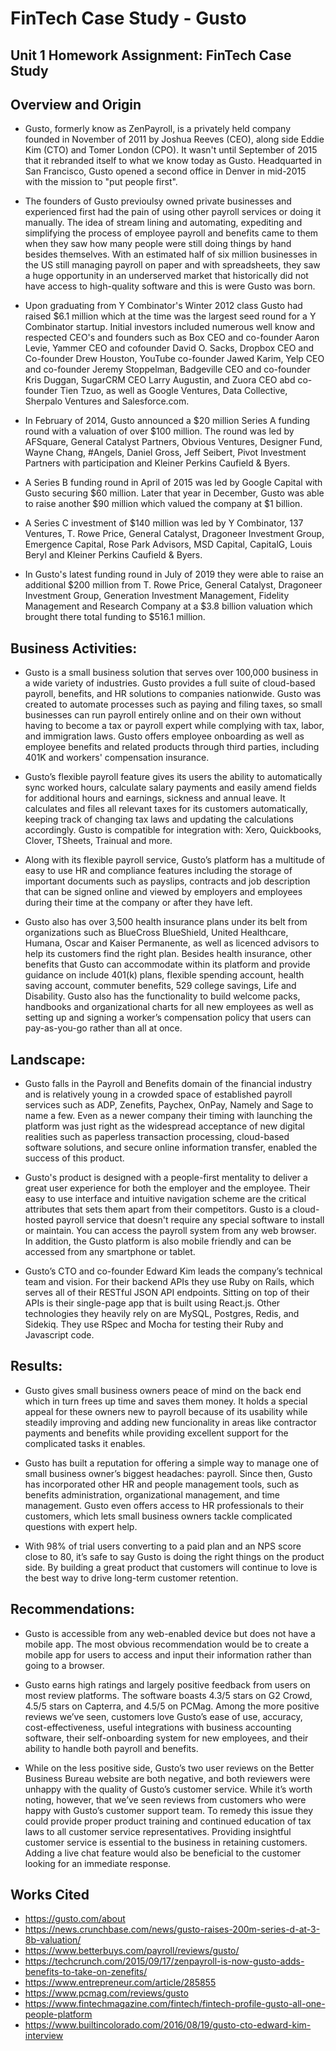 # FinTech Case Study - Gusto

## Unit 1 Homework Assignment: FinTech Case Study

## Overview and Origin


* Gusto, formerly know as ZenPayroll, is a privately held company founded in November of 2011 by Joshua Reeves (CEO), along side Eddie Kim (CTO) and Tomer London (CPO). It wasn't until September of 2015 that it rebranded itself to what we know today as Gusto. Headquarted in San Francisco, Gusto opened a second office in Denver in mid-2015 with the mission to "put people first".

* The founders of Gusto previoulsy owned private businesses and experienced first had the pain of using other payroll services or doing it manually. The idea of stream lining and automating, expediting and simplifying the process of employee payroll and benefits came to them when they saw how many people were still doing things by hand besides themselves. With an estimated half of six million businesses in the US still managing payroll on paper and with spreadsheets, they saw a huge opportunity in an underserved market that historically did not have access to high-quality software and this is were Gusto was born.

* Upon graduating from Y Combinator's Winter 2012 class Gusto had raised $6.1 million which at the time was the largest seed round for a Y Combinator startup. Initial investors included numerous well know and respected CEO's and founders such as Box CEO and co-founder Aaron Levie, Yammer CEO and cofounder David O. Sacks, Dropbox CEO and Co-founder Drew Houston, YouTube co-founder Jawed Karim, Yelp CEO and co-founder Jeremy Stoppelman, Badgeville CEO and co-founder Kris Duggan, SugarCRM CEO Larry Augustin, and Zuora CEO abd co-founder Tien Tzuo, as well as Google Ventures, Data Collective, Sherpalo Ventures and Salesforce.com.

* In February of 2014, Gusto announced a $20 million Series A funding round with a valuation of over $100 million. The round was led by AFSquare, General Catalyst Partners, Obvious Ventures, Designer Fund, Wayne Chang, #Angels, Daniel Gross, Jeff Seibert, Pivot Investment Partners with participation and Kleiner Perkins Caufield & Byers. 

* A Series B funding round in April of 2015 was led by Google Capital with Gusto securing $60 million. Later that year in December, Gusto was able to raise another $90 million which valued the company at $1 billion. 

* A Series C investment of $140 million was led by Y Combinator, 137 Ventures, T. Rowe Price, General Catalyst, Dragoneer Investment Group, Emergence Capital, Rose Park Advisors, MSD Capital, CapitalG, Louis Beryl and Kleiner Perkins Caufield & Byers.

* In Gusto's latest funding round in July of 2019 they were able to raise an additional $200 million from T. Rowe Price, General Catalyst, Dragoneer Investment Group, Generation Investment Management, Fidelity Management and Research Company at a $3.8 billion valuation which brought there total funding to $516.1 million.


## Business Activities:


* Gusto is a small business solution that serves over 100,000 business in a wide variety of industries. Gusto provides a full suite of cloud-based payroll, benefits, and HR solutions to companies nationwide. Gusto was created to automate processes such as paying and filing taxes, so small businesses can run payroll entirely online and on their own without having to become a tax or payroll expert while complying with tax, labor, and immigration laws. Gusto offers employee onboarding as well as employee benefits and related products through third parties, including 401K and workers' compensation insurance.

* Gusto’s flexible payroll feature gives its users the ability to automatically sync worked hours, calculate salary payments and easily amend fields for additional hours and earnings, sickness and annual leave. It calculates and files all relevant taxes for its customers automatically, keeping track of changing tax laws and updating the calculations accordingly. Gusto is compatible for integration with: Xero, Quickbooks, Clover, TSheets, Trainual and more.

* Along with its flexible payroll service, Gusto’s platform has a multitude of easy to use HR and compliance features including the storage of important documents such as payslips, contracts and job description that can be signed online and viewed by employers and employees during their time at the company or after they have left. 

* Gusto also has over 3,500 health insurance plans under its belt from organizations such as BlueCross BlueShield, United Healthcare, Humana, Oscar and Kaiser Permanente, as well as licenced advisors to help its customers find the right plan. Besides health insurance, other benefits that Gusto can accommodate within its platform and provide guidance on include 401(k) plans, flexible spending account, health saving account, commuter benefits, 529 college savings, Life and Disability. Gusto also has the functionality to build welcome packs, handbooks and organizational charts for all new employees as well as setting up and signing a worker’s compensation policy that users can pay-as-you-go rather than all at once.


## Landscape:


* Gusto falls in the Payroll and Benefits domain of the financial industry and is relatively young in a crowded space of established payroll services such as ADP, Zenefits, Paychex, OnPay, Namely and Sage to name a few. Even as a newer company their timing with launching the platform was just right as the widespread acceptance of new digital realities such as paperless transaction processing, cloud-based software solutions, and secure online information transfer, enabled the success of this product. 

* Gusto's product is designed with a people-first mentality to deliver a great user experience for both the employer and the employee. Their easy to use interface and intuitive navigation scheme are the critical attributes that sets them apart from their competitors. Gusto is a cloud-hosted payroll service that doesn't require any special software to install or maintain. You can access the payroll system from any web browser. In addition, the Gusto platform is also mobile friendly and can be accessed from any smartphone or tablet. 

* Gusto’s CTO and co-founder Edward Kim leads the company’s technical team and vision. For their backend APIs they use Ruby on Rails, which serves all of their RESTful JSON API endpoints. Sitting on top of their APIs is their single-page app that is built using React.js. Other technologies they heavily rely on are MySQL, Postgres, Redis, and Sidekiq. They use RSpec and Mocha for testing their Ruby and Javascript code.


## Results:


* Gusto gives small business owners peace of mind on the back end which in turn frees up time and saves them money. It holds a special appeal for these owners new to payroll because of its usability while steadily improving and adding new funcionality in areas like contractor payments and benefits while providing excellent support for the complicated tasks it enables. 

* Gusto has built a reputation for offering a simple way to manage one of small business owner’s biggest headaches: payroll. Since then, Gusto has incorporated other HR and people management tools, such as benefits administration, organizational management, and time management. Gusto even offers access to HR professionals to their customers, which lets small business owners tackle complicated questions with expert help. 

* With 98% of trial users converting to a paid plan and an NPS score close to 80, it’s safe to say Gusto is doing the right things on the product side. By building a great product that customers will continue to love is the best way to drive long-term customer retention.


## Recommendations:

* Gusto is accessible from any web-enabled device but does not have a mobile app. The most obvious recommendation would be to create a mobile app for users to access and input their information rather than going to a browser.

* Gusto earns high ratings and largely positive feedback from users on most review platforms. The software boasts 4.3/5 stars on G2 Crowd, 4.5/5 stars on Capterra, and 4.5/5 on PCMag. Among the more positive reviews we’ve seen, customers love Gusto’s ease of use, accuracy, cost-effectiveness, useful integrations with business accounting software, their self-onboarding system for new employees, and their ability to handle both payroll and benefits. 

* While on the less positive side, Gusto’s two user reviews on the Better Business Bureau website are both negative, and both reviewers were unhappy with the quality of Gusto’s customer service. While it’s worth noting, however, that we’ve seen reviews from customers who were happy with Gusto’s customer support team. To remedy this issue they could provide proper product training and continued education of tax laws to all customer service representatives. Providing insightful customer service is essential to the business in retaining customers. Adding a live chat feature would also be beneficial to the customer looking for an immediate response.





## Works Cited
* https://gusto.com/about
* https://news.crunchbase.com/news/gusto-raises-200m-series-d-at-3-8b-valuation/
* https://www.betterbuys.com/payroll/reviews/gusto/
* https://techcrunch.com/2015/09/17/zenpayroll-is-now-gusto-adds-benefits-to-take-on-zenefits/
* https://www.entrepreneur.com/article/285855
* https://www.pcmag.com/reviews/gusto
* https://www.fintechmagazine.com/fintech/fintech-profile-gusto-all-one-people-platform
* https://www.builtincolorado.com/2016/08/19/gusto-cto-edward-kim-interview
